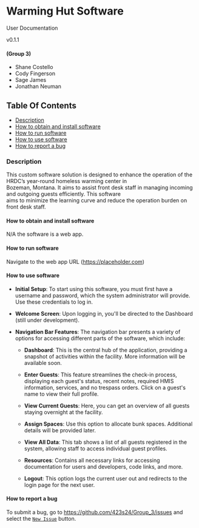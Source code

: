 # Warming Hut Software

User Documentation

v0.1.1

#### (Group 3)

- Shane Costello
- Cody Fingerson
- Sage James
- Jonathan Neuman

## Table Of Contents

- [Description](#description)
- [How to obtain and install software](#how-to-obtain-and-install-software)
- [How to run software](#how-to-run-software)
- [How to use software](#how-to-use-software)
- [How to report a bug](#how-to-report-a-bug)

### Description

This custom software solution is designed to enhance the operation of the HRDC’s year-round homeless warming center
in   
Bozeman, Montana. It aims to assist front desk staff in managing incoming and outgoing guests efficiently. This
software   
aims to minimize the learning curve and reduce the operation burden on front desk staff.

#### How to obtain and install software

N/A the software is a web app.

#### How to run software

Navigate to the web app URL  (https://placeholder.com)

#### How to use software

- **Initial Setup**: To start using this software, you must first have a username and password, which the system
  administrator
  will provide. Use these credentials to log in.

- **Welcome Screen**: Upon logging in, you'll be directed to the Dashboard (still under development).

- **Navigation Bar Features**: The navigation bar presents a variety of options for accessing different parts of the
  software, which include:

    - **Dashboard**: This is the central hub of the application, providing a snapshot of activities within the facility.
      More information will be available soon.

    - **Enter Guests**: This feature streamlines the check-in process, displaying each guest's status, recent notes,
      required HMIS information, services, and no trespass orders. Click on a guest's name to view their full profile.

    - **View Current Guests**: Here, you can get an overview of all guests staying overnight at the facility.

    - **Assign Spaces**: Use this option to allocate bunk spaces. Additional details will be provided later.

    - **View All Data**: This tab shows a list of all guests registered in the system, allowing staff to access
      individual guest profiles.

    - **Resources**: Contains all necessary links for accessing documentation for users and developers, code links, and
      more.

    - **Logout**: This option logs the current user out and redirects to the login page for the next user.

#### How to report a bug

To submit a bug, go to https://github.com/423s24/Group_3/issues and select
the [`New Issue`](https://github.com/423s24/Group_3/issues/new) button.